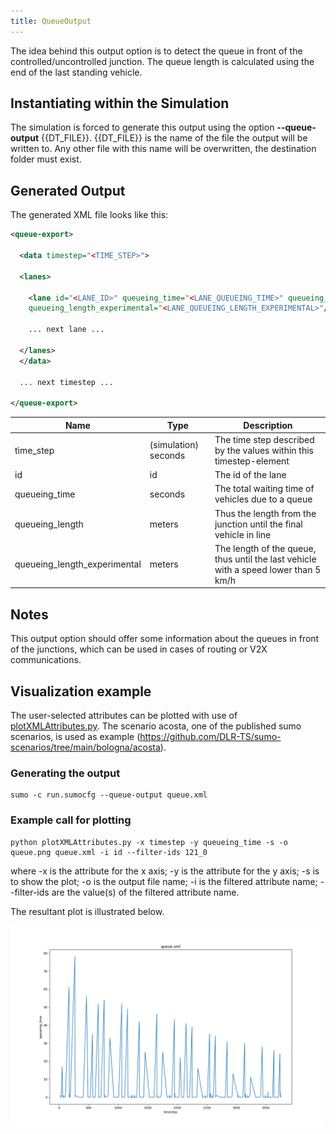 ```yaml
---
title: QueueOutput
---
```


The idea behind this output option is to detect the queue in front of
the controlled/uncontrolled junction. The queue length is calculated
using the end of the last standing vehicle.

## Instantiating within the Simulation

The simulation is forced to generate this output using the option **--queue-output** {{DT_FILE}}. {{DT_FILE}} is
the name of the file the output will be written to. Any other file with
this name will be overwritten, the destination folder must exist.

## Generated Output

The generated XML file looks like this:

```xml
<queue-export>

  <data timestep="<TIME_STEP>">

  <lanes>

    <lane id="<LANE_ID>" queueing_time="<LANE_QUEUEING_TIME>" queueing_length="<LANE_QUEUEING_LENGTH>"
    queueing_length_experimental="<LANE_QUEUEING_LENGTH_EXPERIMENTAL>"/>

    ... next lane ...

  </lanes>
  </data>

  ... next timestep ...

</queue-export>
```

| Name                           | Type                 | Description                                                                         |
| ------------------------------ | -------------------- | ----------------------------------------------------------------------------------- |
| time_step                     | (simulation) seconds | The time step described by the values within this timestep-element                  |
| id                             | id                   | The id of the lane                                                                  |
| queueing_time                 | seconds              | The total waiting time of vehicles due to a queue                                   |
| queueing_length               | meters               | Thus the length from the junction until the final vehicle in line                   |
| queueing_length_experimental | meters               | The length of the queue, thus until the last vehicle with a speed lower than 5 km/h |

## Notes

This output option should offer some information about the queues in
front of the junctions, which can be used in cases of routing or V2X
communications.

## Visualization example
The user-selected attributes can be plotted with use of [plotXMLAttributes.py](../../Tools/Visualization.md#plotxmlattributespy). The scenario acosta, one of the published sumo scenarios, is used as example (https://github.com/DLR-TS/sumo-scenarios/tree/main/bologna/acosta). 

### Generating the output
```
sumo -c run.sumocfg --queue-output queue.xml
```
### Example call for plotting
```
python plotXMLAttributes.py -x timestep -y queueing_time -s -o queue.png queue.xml -i id --filter-ids 121_0
```
where -x is the attribute for the x axis; -y is the attribute for the y axis; -s is to show the plot; -o is the output file name; -i is the filtered attribute name; --filter-ids are the value(s) of the filtered attribute name.

The resultant plot is illustrated below.

<img src="../../images/queue_out.png" width="500px"/>
